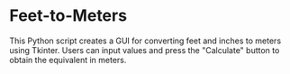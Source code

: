 # Feet-to-Meters

This Python script creates a GUI for converting feet and inches to meters using Tkinter. Users can input values and press the "Calculate" button to obtain the equivalent in meters.
